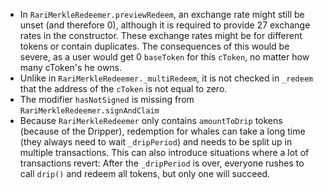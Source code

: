 - In `RariMerkleRedeemer.previewRedeem`, an exchange rate might still be unset (and therefore 0), although it is required to provide 27 exchange rates in the constructor. These exchange rates might be for different tokens or contain duplicates. The consequences of this would be severe, as a user would get 0 `baseToken` for this `cToken`, no matter how many cToken's he owns.
- Unlike in `RariMerkleRedeemer._multiRedeem`, it is not checked in `_redeem` that the address of the `cToken` is not equal to zero.
- The modifier `hasNotSigned` is missing from `RariMerkleRedeemer.signAndClaim`
- Because `RariMerkleRedeemer` only contains `amountToDrip` tokens (because of the Dripper), redemption for whales can take a long time (they always need to wait `_dripPeriod`) and needs to be split up in multiple transactions. This can also introduce situations where a lot of transactions revert: After the `_dripPeriod` is over, everyone rushes to call `drip()` and redeem all tokens, but only one will succeed. 